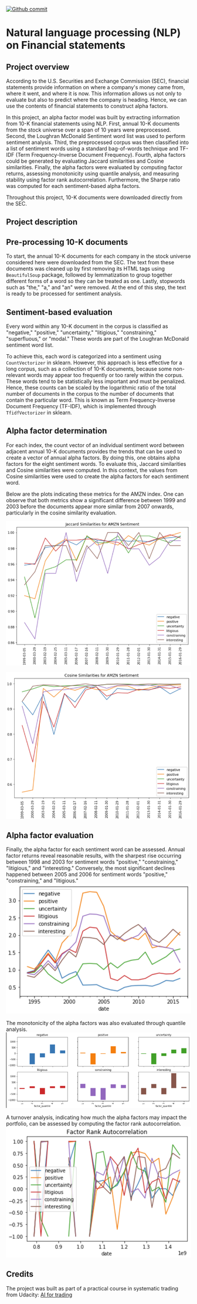[![Github commit](https://img.shields.io/github/last-commit/fdjutant/NLP-on-financial-statements/master)](https://github.com/fdjutant/NLP-on-financial-statements)

# Natural language processing (NLP) on Financial statements
## Project overview
According to the U.S. Securities and Exchange Commission (SEC), financial statements provide information on where a company's money came from, where it went, and where it is now. This information allows us not only to evaluate but also to predict where the company is heading. Hence, we can use the contents of financial statements to construct alpha factors.

In this project, an alpha factor model was built by extracting information from 10-K financial statements using NLP. First, annual 10-K documents from the stock universe over a span of 10 years were preprocessed. Second, the Loughran McDonald Sentiment word list was used to perform sentiment analysis. Third, the preprocessed corpus was then classified into a list of sentiment words using a standard bag-of-words technique and TF-IDF (Term Frequency-Inverse Document Frequency). Fourth, alpha factors could be generated by evaluating Jaccard similarities and Cosine similarities. Finally, the alpha factors were evaluated by computing factor returns, assessing monotonicity using quantile analysis, and measuring stability using factor rank autocorrelation. Furthermore, the Sharpe ratio was computed for each sentiment-based alpha factors.

Throughout this project, 10-K documents were downloaded directly from the SEC.

## Project description
## Pre-processing 10-K documents
To start, the annual 10-K documents for each company in the stock universe considered here were downloaded from the SEC. The text from these documents was cleaned up by first removing its HTML tags using `BeautifulSoup` package, followed by lemmatization to group together different forms of a word so they can be treated as one. Lastly, stopwords such as "the," "a," and "an" were removed. At the end of this step, the text is ready to be processed for sentiment analysis.

## Sentiment-based evaluation 
Every word within any 10-K document in the corpus is classified as "negative," "positive," "uncertainty," "litigious," "constraining," "superfluous," or "modal." These words are part of the Loughran McDonald sentiment word list.

To achieve this, each word is categorized into a sentiment using `CountVectorizer` in sklearn. However, this approach is less effective for a long corpus, such as a collection of 10-K documents, because some non-relevant words may appear too frequently or too rarely within the corpus. These words tend to be statistically less important and must be penalized. Hence, these counts can be scaled by the logarithmic ratio of the total number of documents in the corpus to the number of documents that contain the particular word. This is known as Term Frequency-Inverse Document Frequency (TF-IDF), which is implemented through `TfidfVectorizer` in sklearn.

## Alpha factor determination
For each index, the count vector of an individual sentiment word between adjacent annual 10-K documents provides the trends that can be used to create a vector of annual alpha factors. By doing this, one obtains alpha factors for the eight sentiment words. To evaluate this, Jaccard similarities and Cosine similarities were computed. In this context, the values from Cosine similarities were used to create the alpha factors for each sentiment word.

Below are the plots indicating these metrics for the AMZN index. One can observe that both metrics show a significant difference between 1999 and 2003 before the documents appear more similar from 2007 onwards, particularly in the cosine similarity evaluation.

![Alt text](./images/jaccard-similarities.png?raw=true "Jaccard similarities across annual 10-K documents of AMZN for each sentiment word")

![Alt text](./images/cosine-similarities.png?raw=true "Cosine similarities across annual 10-K documents of AMZN for each sentiment word")


## Alpha factor evaluation
Finally, the alpha factor for each sentiment word can be assessed. Annual factor returns reveal reasonable results, with the sharpest rise occurring between 1998 and 2003 for sentiment words "positive," "constraining," "litigious," and "interesting." Conversely, the most significant declines happened between 2005 and 2006 for sentiment words "positive," "constraining," and "litigious."
![Alt text](./images/factor-returns.png?raw=true "Sentiment-based factor returns")

The monotonicity of the alpha factors was also evaluated through quantile analysis.
![Alt text](./images/quantile-analysis.png?raw=true "Quantile analysis for every sentiment-based alpha factor")

A turnover analysis, indicating how much the alpha factors may impact the portfolio, can be assessed by computing the factor rank autocorrelation.
![Alt text](./images/Factor-rank-autocorrelation.png?raw=true "Factor rank autocorrelation")

## Credits
The project was built as part of a practical course in systematic trading from Udacity: [AI for trading](https://www.udacity.com/course/ai-for-trading--nd880)